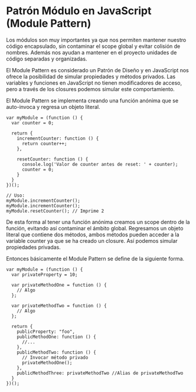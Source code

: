 # Patrón Módulo en JavaScript (Module Pattern)

Los módulos son muy importantes ya que nos permiten mantener nuestro código encapsulado, sin contaminar el scope global y evitar colisión de nombres. Además nos ayudan a mantener en el proyecto unidades de código separadas y organizadas.

El Module Pattern es considerado un Patrón de Diseño y en JavaScript nos ofrece la posibilidad de simular propiedades y métodos privados. Las variables y funciones en JavaScript no tienen modificadores de acceso, pero a través de los closures podemos simular este comportamiento.

El Module Pattern se implementa creando una función anónima que se auto-invoca y regresa un objeto literal.

```
var myModule = (function () {
  var counter = 0;

  return {
    incrementCounter: function () {
      return counter++;
    },

    resetCounter: function () {
      console.log('Valor de counter antes de reset: ' + counter);
      counter = 0;
    }
  }
})();

// Uso:
myModule.incrementCounter();
myModule.incrementCounter();
myModule.resetCounter(); // Imprime 2
```

De esta forma al tener una función anónima creamos un scope dentro de la función, evitando así contaminar el ámbito global. Regresamos un objeto literal que contiene dos métodos, ambos métodos pueden acceder a la variable counter ya que se ha creado un closure. Así podemos simular propiedades privadas.

Entonces básicamente el Module Pattern se define de la siguiente forma.

```
var myModule = (function () {
  var privateProperty = 10;

  var privateMethodOne = function () {
    // Algo
  };

  var privateMethodTwo = function () {
    // Algo
  };

  return {
    publicProperty: "foo",
    publicMethodOne: function () {
      //...
    },
    publicMethodTwo: function () {
      // Invocar método privado
      privateMethodOne();
    },
    publicMethodThree: privateMethodTwo //Alias de privateMethodTwo
  }
})();
```
